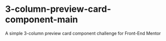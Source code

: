 # 3-column-preview-card-component-main
 A simple 3-column preview card component challenge for Front-End Mentor
